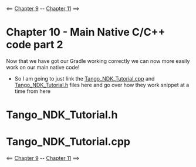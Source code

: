 <== [Chapter 9](./Chapter_09.md) -- [Chapter 11](./Chapter_11.md) ==>

# Chapter 10 - Main Native C/C++ code part 2
Now that we have got our Gradle working correctly we can now more easily work on our main native code!

* So I am going to just link the [Tango_NDK_Tutorial.cpp](./) and [Tango_NDK_Tutorial.h](./) files here and go over how they work snippet at a time from here

# Tango_NDK_Tutorial.h

# Tango_NDK_Tutorial.cpp

<== [Chapter 9](./Chapter_09.md) -- [Chapter 11](./Chapter_11.md) ==>